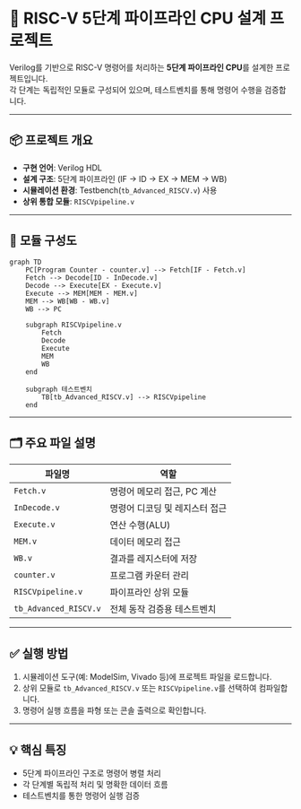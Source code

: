 # 🧠 RISC-V 5단계 파이프라인 CPU 설계 프로젝트

Verilog를 기반으로 RISC-V 명령어를 처리하는 **5단계 파이프라인 CPU**를 설계한 프로젝트입니다.  
각 단계는 독립적인 모듈로 구성되어 있으며, 테스트벤치를 통해 명령어 수행을 검증합니다.

---

## 📦 프로젝트 개요

- **구현 언어**: Verilog HDL
- **설계 구조**: 5단계 파이프라인 (IF → ID → EX → MEM → WB)
- **시뮬레이션 환경**: Testbench(`tb_Advanced_RISCV.v`) 사용
- **상위 통합 모듈**: `RISCVpipeline.v`

---

## 🧩 모듈 구성도

```mermaid
graph TD
    PC[Program Counter - counter.v] --> Fetch[IF - Fetch.v]
    Fetch --> Decode[ID - InDecode.v]
    Decode --> Execute[EX - Execute.v]
    Execute --> MEM[MEM - MEM.v]
    MEM --> WB[WB - WB.v]
    WB --> PC

    subgraph RISCVpipeline.v
        Fetch
        Decode
        Execute
        MEM
        WB
    end

    subgraph 테스트벤치
        TB[tb_Advanced_RISCV.v] --> RISCVpipeline
    end
```

---

## 🗂️ 주요 파일 설명

| 파일명                | 역할                             |
|-----------------------|----------------------------------|
| `Fetch.v`             | 명령어 메모리 접근, PC 계산       |
| `InDecode.v`          | 명령어 디코딩 및 레지스터 접근    |
| `Execute.v`           | 연산 수행(ALU)                   |
| `MEM.v`               | 데이터 메모리 접근               |
| `WB.v`                | 결과를 레지스터에 저장           |
| `counter.v`           | 프로그램 카운터 관리             |
| `RISCVpipeline.v`     | 파이프라인 상위 모듈             |
| `tb_Advanced_RISCV.v` | 전체 동작 검증용 테스트벤치       |

---

## ✅ 실행 방법

1. 시뮬레이션 도구(예: ModelSim, Vivado 등)에 프로젝트 파일을 로드합니다.
2. 상위 모듈로 `tb_Advanced_RISCV.v` 또는 `RISCVpipeline.v`를 선택하여 컴파일합니다.
3. 명령어 실행 흐름을 파형 또는 콘솔 출력으로 확인합니다.

---

## 💡 핵심 특징

- 5단계 파이프라인 구조로 명령어 병렬 처리
- 각 단계별 독립적 처리 및 명확한 데이터 흐름
- 테스트벤치를 통한 명령어 실행 검증
